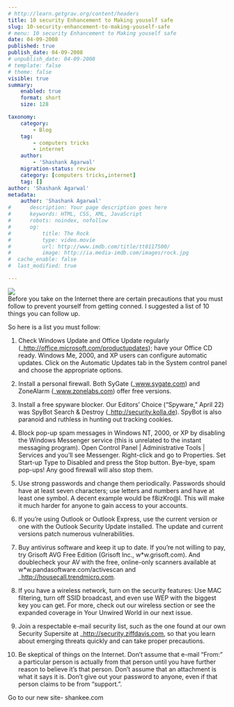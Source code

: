 ```yaml
---
# http://learn.getgrav.org/content/headers
title: 10 security Enhancement to Making youself safe
slug: 10-security-enhancement-to-making-youself-safe
# menu: 10 security Enhancement to Making youself safe
date: 04-09-2008
published: true
publish_date: 04-09-2008
# unpublish_date: 04-09-2008
# template: false
# theme: false
visible: true
summary:
    enabled: true
    format: short
    size: 128

taxonomy:
    category:
        - Blog
    tag:
        - computers tricks
        - internet
    author:
        - 'Shashank Agarwal'
    migration-status: review
    category: [computers tricks,internet]
    tag: []
author: 'Shashank Agarwal'
metadata:
    author: 'Shashank Agarwal'
#      description: Your page description goes here
#      keywords: HTML, CSS, XML, JavaScript
#      robots: noindex, nofollow
#      og:
#          title: The Rock
#          type: video.movie
#          url: http://www.imdb.com/title/tt0117500/
#          image: http://ia.media-imdb.com/images/rock.jpg
#  cache_enable: false
#  last_modified: true

---
```


[![](http://4.bp.blogspot.com/_V2JZuLkPrjQ/SL_2C3X_XhI/AAAAAAAACtA/mK-QWofDvt0/s320/pc-security.jpg)](http://4.bp.blogspot.com/_V2JZuLkPrjQ/SL_2C3X_XhI/AAAAAAAACtA/mK-QWofDvt0/s1600-h/pc-security.jpg)  
Before you take on the Internet there are certain precautions that you must follow to prevent yourself from getting conned. I suggested a list of 10 things you can follow up.  
  
So here is a list you must follow:

1. Check Windows Update and Office Update regularly (\_http://office.microsoft.com/productupdates); have your Office CD ready. Windows Me, 2000, and XP users can configure automatic updates. Click on the Automatic Updates tab in the System control panel and choose the appropriate options.

2. Install a personal firewall. Both SyGate (\_www.sygate.com) and ZoneAlarm (\_www.zonelabs.com) offer free versions.

3. Install a free spyware blocker. Our Editors’ Choice (“Spyware,” April 22) was SpyBot Search & Destroy (\_http://security.kolla.de). SpyBot is also paranoid and ruthless in hunting out tracking cookies.

4. Block pop-up spam messages in Windows NT, 2000, or XP by disabling the Windows Messenger service (this is unrelated to the instant messaging program). Open Control Panel | Administrative Tools | Services and you’ll see Messenger. Right-click and go to Properties. Set Start-up Type to Disabled and press the Stop button. Bye-bye, spam pop-ups! Any good firewall will also stop them.

5. Use strong passwords and change them periodically. Passwords should have at least seven characters; use letters and numbers and have at least one symbol. A decent example would be f8izKro@l. This will make it much harder for anyone to gain access to your accounts.

6. If you’re using Outlook or Outlook Express, use the current version or one with the Outlook Security Update installed. The update and current versions patch numerous vulnerabilities.

7. Buy antivirus software and keep it up to date. If you’re not willing to pay, try Grisoft AVG Free Edition (Grisoft Inc., w\*w.grisoft.com). And doublecheck your AV with the free, online-only scanners available at w\*w.pandasoftware.com/activescan and \_http://housecall.trendmicro.com.

8. If you have a wireless network, turn on the security features: Use MAC filtering, turn off SSID broadcast, and even use WEP with the biggest key you can get. For more, check out our wireless section or see the expanded coverage in Your Unwired World in our next issue.

9. Join a respectable e-mail security list, such as the one found at our own Security Supersite at \_http://security.ziffdavis.com, so that you learn about emerging threats quickly and can take proper precautions.

10. Be skeptical of things on the Internet. Don’t assume that e-mail “From:” a particular person is actually from that person until you have further reason to believe it’s that person. Don’t assume that an attachment is what it says it is. Don’t give out your password to anyone, even if that person claims to be from “support.”.

Go to our new site- shankee.com
